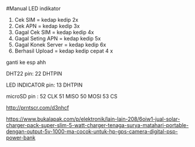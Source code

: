 #Manual LED indikator
1. Cek SIM = kedap kedip 2x
2. Cek APN = kedap kedip 3x
3. Gagal Cek SIM = kedap kedip 4x
4. Gagal Seting APN = kedap kedip 5x
5. Gagal Konek Server = kedap kedip 6x
6. Berhasil Upload = kedap kedip cepat 4 x


ganti ke esp ahh

DHT22 pin:
22  DHTPIN

LED INDICATOR pin:
13  DHTPIN

microSD  pin :
52	CLK
51	MISO
50	MOSI
53	CS


http://prntscr.com/d3nhcf

https://www.bukalapak.com/p/elektronik/lain-lain-208/6oiw1-jual-solar-charger-pack-super-slim-5-watt-charger-tenaga-surya-matahari-portable-dengan-output-5v-1000-ma-cocok-untuk-hp-gps-camera-digital-psp-power-bank
